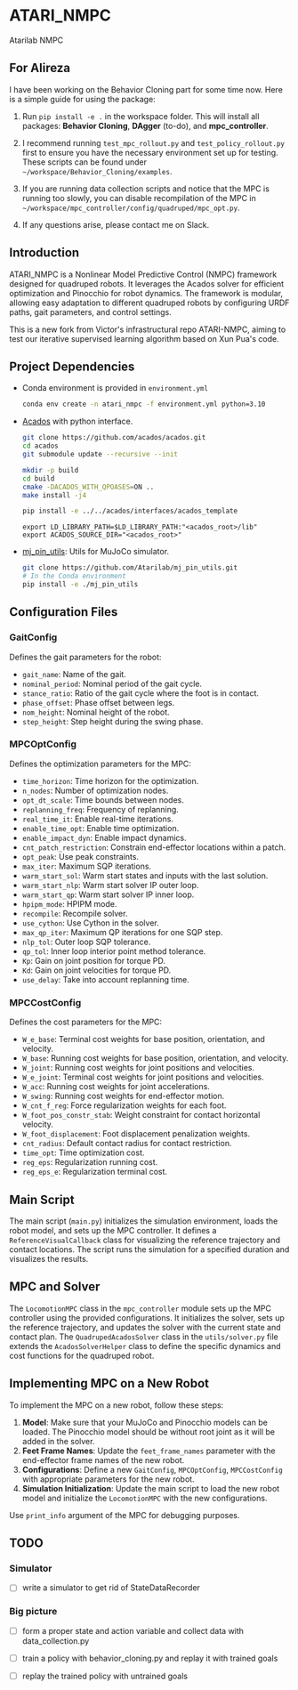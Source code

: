 # ATARI_NMPC
Atarilab NMPC

## For Alireza

I have been working on the Behavior Cloning part for some time now. Here is a simple guide for using the package:

1. Run `pip install -e .` in the workspace folder. This will install all packages: **Behavior Cloning**, **DAgger** (to-do), and **mpc_controller**.

2. I recommend running `test_mpc_rollout.py` and `test_policy_rollout.py` first to ensure you have the necessary environment set up for testing. These scripts can be found under `~/workspace/Behavior_Cloning/examples`.

3. If you are running data collection scripts and notice that the MPC is running too slowly, you can disable recompilation of the MPC in `~/workspace/mpc_controller/config/quadruped/mpc_opt.py`.

4. If any questions arise, please contact me on Slack.

## Introduction
ATARI_NMPC is a Nonlinear Model Predictive Control (NMPC) framework designed for quadruped robots. It leverages the Acados solver for efficient optimization and Pinocchio for robot dynamics. The framework is modular, allowing easy adaptation to different quadruped robots by configuring URDF paths, gait parameters, and control settings.

This is a new fork from Victor's infrastructural repo ATARI-NMPC, aiming to test our iterative supervised learning algorithm based on Xun Pua's code.

## Project Dependencies
- Conda environment is provided in `environment.yml`
    ```bash
    conda env create -n atari_nmpc -f environment.yml python=3.10
    ```
- [Acados](https://docs.acados.org/) with python interface.
    ```bash
    git clone https://github.com/acados/acados.git
    cd acados
    git submodule update --recursive --init
    ```
    ```bash
    mkdir -p build
    cd build
    cmake -DACADOS_WITH_QPOASES=ON ..
    make install -j4
    ```
    ```bash
    pip install -e ../../acados/interfaces/acados_template
    ```
    ```
    export LD_LIBRARY_PATH=$LD_LIBRARY_PATH:"<acados_root>/lib"
    export ACADOS_SOURCE_DIR="<acados_root>"
    ```
- [mj_pin_utils](https://github.com/Atarilab/mj_pin_utils): Utils for MuJoCo simulator.
    ```bash
    git clone https://github.com/Atarilab/mj_pin_utils.git
    # In the Conda environment
    pip install -e ./mj_pin_utils
    ```


## Configuration Files
### GaitConfig
Defines the gait parameters for the robot:
- `gait_name`: Name of the gait.
- `nominal_period`: Nominal period of the gait cycle.
- `stance_ratio`: Ratio of the gait cycle where the foot is in contact.
- `phase_offset`: Phase offset between legs.
- `nom_height`: Nominal height of the robot.
- `step_height`: Step height during the swing phase.

### MPCOptConfig
Defines the optimization parameters for the MPC:
- `time_horizon`: Time horizon for the optimization.
- `n_nodes`: Number of optimization nodes.
- `opt_dt_scale`: Time bounds between nodes.
- `replanning_freq`: Frequency of replanning.
- `real_time_it`: Enable real-time iterations.
- `enable_time_opt`: Enable time optimization.
- `enable_impact_dyn`: Enable impact dynamics.
- `cnt_patch_restriction`: Constrain end-effector locations within a patch.
- `opt_peak`: Use peak constraints.
- `max_iter`: Maximum SQP iterations.
- `warm_start_sol`: Warm start states and inputs with the last solution.
- `warm_start_nlp`: Warm start solver IP outer loop.
- `warm_start_qp`: Warm start solver IP inner loop.
- `hpipm_mode`: HPIPM mode.
- `recompile`: Recompile solver.
- `use_cython`: Use Cython in the solver.
- `max_qp_iter`: Maximum QP iterations for one SQP step.
- `nlp_tol`: Outer loop SQP tolerance.
- `qp_tol`: Inner loop interior point method tolerance.
- `Kp`: Gain on joint position for torque PD.
- `Kd`: Gain on joint velocities for torque PD.
- `use_delay`: Take into account replanning time.

### MPCCostConfig
Defines the cost parameters for the MPC:
- `W_e_base`: Terminal cost weights for base position, orientation, and velocity.
- `W_base`: Running cost weights for base position, orientation, and velocity.
- `W_joint`: Running cost weights for joint positions and velocities.
- `W_e_joint`: Terminal cost weights for joint positions and velocities.
- `W_acc`: Running cost weights for joint accelerations.
- `W_swing`: Running cost weights for end-effector motion.
- `W_cnt_f_reg`: Force regularization weights for each foot.
- `W_foot_pos_constr_stab`: Weight constraint for contact horizontal velocity.
- `W_foot_displacement`: Foot displacement penalization weights.
- `cnt_radius`: Default contact radius for contact restriction.
- `time_opt`: Time optimization cost.
- `reg_eps`: Regularization running cost.
- `reg_eps_e`: Regularization terminal cost.

## Main Script
The main script (`main.py`) initializes the simulation environment, loads the robot model, and sets up the MPC controller. It defines a `ReferenceVisualCallback` class for visualizing the reference trajectory and contact locations. The script runs the simulation for a specified duration and visualizes the results.

## MPC and Solver
The `LocomotionMPC` class in the `mpc_controller` module sets up the MPC controller using the provided configurations. It initializes the solver, sets up the reference trajectory, and updates the solver with the current state and contact plan. The `QuadrupedAcadosSolver` class in the `utils/solver.py` file extends the `AcadosSolverHelper` class to define the specific dynamics and cost functions for the quadruped robot.

## Implementing MPC on a New Robot
To implement the MPC on a new robot, follow these steps:
1. **Model**: Make sure that your MuJoCo and Pinocchio models can be loaded. The Pinocchio model should be without root joint as it will be added in the solver.
2. **Feet Frame Names**: Update the `feet_frame_names` parameter with the end-effector frame names of the new robot.
3. **Configurations**: Define a new `GaitConfig`, `MPCOptConfig`, `MPCCostConfig` with appropriate parameters for the new robot.
4. **Simulation Initialization**: Update the main script to load the new robot model and initialize the `LocomotionMPC` with the new configurations.

Use `print_info` argument of the MPC for debugging purposes.


## TODO

### Simulator
- [ ] write a simulator to get rid of StateDataRecorder

### Big picture
- [ ] form a proper state and action variable and collect data with data_collection.py
- [ ] train a policy with behavior_cloning.py and replay it with trained goals
- [ ] replay the trained policy with untrained goals


